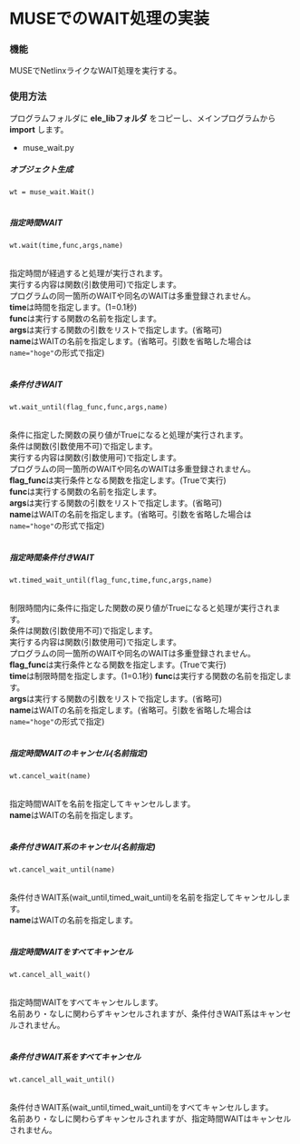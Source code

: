 # MUSEでのWAIT処理の実装

### 機能
MUSEでNetlinxライクなWAIT処理を実行する。

### 使用方法

プログラムフォルダに **ele_libフォルダ** をコピーし、メインプログラムから **import** します。
- muse_wait.py

##### オブジェクト生成

`wt = muse_wait.Wait()`<br/><br/>


##### 指定時間WAIT

`wt.wait(time,func,args,name)`<br/><br/>

指定時間が経過すると処理が実行されます。<br/>
実行する内容は関数(引数使用可)で指定します。<br/>
プログラムの同一箇所のWAITや同名のWAITは多重登録されません。<br/>
**time**は時間を指定します。(1=0.1秒)<br/>
**func**は実行する関数の名前を指定します。<br/>
**args**は実行する関数の引数をリストで指定します。(省略可)<br/>
**name**はWAITの名前を指定します。(省略可。引数を省略した場合は`name="hoge"`の形式で指定)<br/><br/>


##### 条件付きWAIT

`wt.wait_until(flag_func,func,args,name)`<br/><br/>

条件に指定した関数の戻り値がTrueになると処理が実行されます。<br/>
条件は関数(引数使用不可)で指定します。<br/>
実行する内容は関数(引数使用可)で指定します。<br/>
プログラムの同一箇所のWAITや同名のWAITは多重登録されません。<br/>
**flag_func**は実行条件となる関数を指定します。(Trueで実行)<br/>
**func**は実行する関数の名前を指定します。<br/>
**args**は実行する関数の引数をリストで指定します。(省略可)<br/>
**name**はWAITの名前を指定します。(省略可。引数を省略した場合は`name="hoge"`の形式で指定)<br/><br/>


##### 指定時間条件付きWAIT

`wt.timed_wait_until(flag_func,time,func,args,name)`<br/><br/>

制限時間内に条件に指定した関数の戻り値がTrueになると処理が実行されます。<br/>
条件は関数(引数使用不可)で指定します。<br/>
実行する内容は関数(引数使用可)で指定します。<br/>
プログラムの同一箇所のWAITや同名のWAITは多重登録されません。<br/>
**flag_func**は実行条件となる関数を指定します。(Trueで実行)<br/>
**time**は制限時間を指定します。(1=0.1秒)
**func**は実行する関数の名前を指定します。<br/>
**args**は実行する関数の引数をリストで指定します。(省略可)<br/>
**name**はWAITの名前を指定します。(省略可。引数を省略した場合は`name="hoge"`の形式で指定)<br/><br/>


##### 指定時間WAITのキャンセル(名前指定)

`wt.cancel_wait(name)`<br/><br/>

指定時間WAITを名前を指定してキャンセルします。<br/>
**name**はWAITの名前を指定します。<br/><br/>


##### 条件付きWAIT系のキャンセル(名前指定)

`wt.cancel_wait_until(name)`<br/><br/>

条件付きWAIT系(wait_until,timed_wait_until)を名前を指定してキャンセルします。<br/>
**name**はWAITの名前を指定します。<br/><br/>


##### 指定時間WAITをすべてキャンセル

`wt.cancel_all_wait()`<br/><br/>

指定時間WAITをすべてキャンセルします。<br/>
名前あり・なしに関わらずキャンセルされますが、条件付きWAIT系はキャンセルされません。<br/><br/>


##### 条件付きWAIT系をすべてキャンセル

`wt.cancel_all_wait_until()`<br/><br/>

条件付きWAIT系(wait_until,timed_wait_until)をすべてキャンセルします。<br/>
名前あり・なしに関わらずキャンセルされますが、指定時間WAITはキャンセルされません。<br/><br/>
